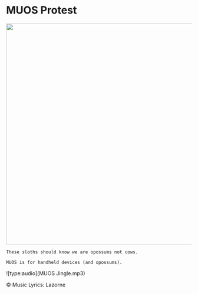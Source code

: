 # MUOS Protest

<img src="../../wiki_images/ai/muos.png" width="600">

```
These sloths should know we are opossums not cows. 

MUOS is for handheld devices (and opossums).
```

![type:audio](MUOS Jingle.mp3)

©️ Music Lyrics:️ Lazorne 
